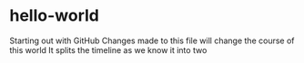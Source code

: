 # hello-world
Starting out with GitHub
Changes made to this file will change the course of this world
It splits the timeline as we know it into two
